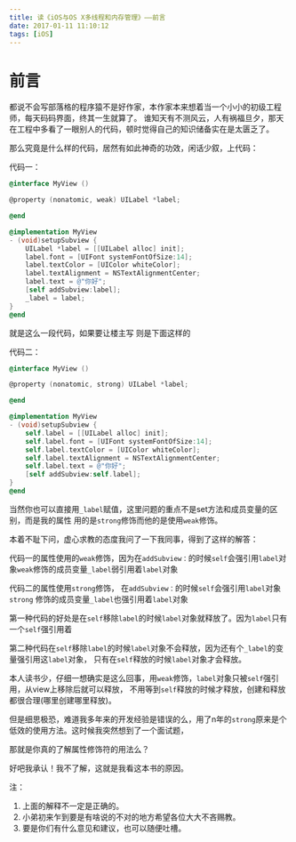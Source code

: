 ```yaml
---
title: 读《iOS与OS X多线程和内存管理》——前言
date: 2017-01-11 11:10:12
tags: [iOS]
---
```


# 前言 #

  都说不会写部落格的程序猿不是好作家，本作家本来想着当一个小小的初级工程师，每天码码界面，终其一生就算了。
谁知天有不测风云，人有祸福旦夕，那天在工程中多看了一眼别人的代码，顿时觉得自己的知识储备实在是太匮乏了。

那么究竟是什么样的代码，居然有如此神奇的功效，闲话少叙，上代码：

<!-- more -->

代码一：

```mm
@interface MyView ()

@property (nonatomic, weak) UILabel *label;

@end

@implementation MyView
- (void)setupSubview {
	UILabel *label = [[UILabel alloc] init];
	label.font = [UIFont systemFontOfSize:14];
	label.textColor = [UIColor whiteColor];
	label.textAlignment = NSTextAlignmentCenter;
	label.text = @"你好";
	[self addSubview:label];
	_label = label;
}
@end
```

就是这么一段代码，如果要让楼主写 则是下面这样的

代码二：

```objectivec
@interface MyView ()

@property (nonatomic, strong) UILabel *label;

@end

@implementation MyView
- (void)setupSubview {
	self.label = [[UILabel alloc] init];
	self.label.font = [UIFont systemFontOfSize:14];
	self.label.textColor = [UIColor whiteColor];
	self.label.textAlignment = NSTextAlignmentCenter;
	self.label.text = @"你好";
	[self addSubview:self.label];
}
@end
```


当然你也可以直接用`_label`赋值，这里问题的重点不是set方法和成员变量的区别，而是我的属性
用的是`strong`修饰而他的是使用`weak`修饰。

本着不耻下问，虚心求教的态度我问了一下我同事，得到了这样的解答：

代码一的属性使用的`weak`修饰，因为在`addSubview：`的时候`self`会强引用`label`对象`weak`修饰的成员变量`_label`弱引用着`label`对象

代码二的属性使用`strong`修饰， 在`addSubview：`的时候`self`会强引用`label`对象 ```strong``` 修饰的成员变量`_label`也强引用着`label`对象

第一种代码的好处是在`self`移除`label`的时候`label`对象就释放了。因为`label`只有一个`self`强引用着

第二种代码在`self`移除`label`的时候`label`对象不会释放，因为还有个`_label`的变量强引用这`label`对象，
只有在`self`释放的时候`label`对象才会释放。


本人读书少，仔细一想确实是这么回事，用`weak`修饰，`label`对象只被`self`强引用，从view上移除后就可以释放，
不用等到`self`释放的时候才释放，创建和释放都很合理(哪里创建哪里释放)。

但是细思极恐，难道我多年来的开发经验是错误的么，用了n年的`strong`原来是个低效的使用方法。这时候我突然想到了一个面试题，

那就是你真的了解属性修饰符的用法么？

好吧我承认！我不了解，这就是我看这本书的原因。


注：
1. 上面的解释不一定是正确的。
2. 小弟初来乍到要是有啥说的不对的地方希望各位大大不吝赐教。
3. 要是你们有什么意见和建议，也可以随便吐槽。
